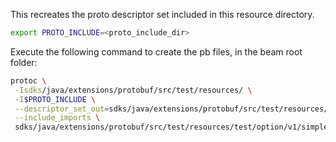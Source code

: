 This recreates the proto descriptor set included in this resource directory.

```bash
export PROTO_INCLUDE=<proto_include_dir>
```
Execute the following command to create the pb files, in the beam root folder:

```bash
protoc \
 -Isdks/java/extensions/protobuf/src/test/resources/ \
 -I$PROTO_INCLUDE \
 --descriptor_set_out=sdks/java/extensions/protobuf/src/test/resources/org/apache/beam/sdk/extensions/protobuf/test_option_v1.pb \
 --include_imports \
 sdks/java/extensions/protobuf/src/test/resources/test/option/v1/simple.proto
```
